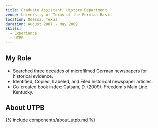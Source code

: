 ```yaml
---
title: Graduate Assistant, History Department
venue: University of Texas of the Permian Basin
location: Odessa, Texas
duration: August 2007 - May 2009
skills:
  - Experience
  - UTPB
---
```


My Role
-------

*	Searched three decades of microfilmed German newspapers for historical evidence.
*	Identified, Copied, Labeled, and Filed historical newspaper articles.
*	Co-created book index: Catsam, D. (2009). Freedom's Main Line. Kentucky.

About UTPB
----------

{% include components/about_utpb.md %}
